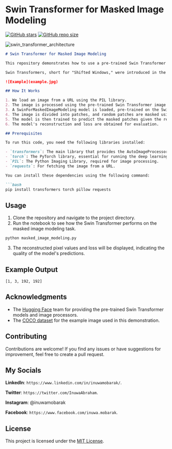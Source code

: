 # Swin Transformer for Masked Image Modeling

[![GitHub stars](https://img.shields.io/github/stars/yourusername/swin-transformer-masked-image-modeling.svg?style=social)](https://github.com/inuwamobarak/swin-transformer-masked-image-modeling/stargazers)
[![GitHub repo size](https://img.shields.io/github/repo-size/yourusername/swin-transformer-masked-image-modeling.svg)](https://github.com/inuwamobarak/swin-transformer-masked-image-modeling)

![swin_transformer_architecture](https://github.com/inuwamobarak/swin-transformers/assets/65142149/ead6990d-a1c3-4631-89b7-3f7f5d7095b4)

```markdown
# Swin Transformer for Masked Image Modeling

This repository demonstrates how to use a pre-trained Swin Transformer for Masked Image Modeling. Masked Image Modeling is a task where random patches in an image are masked out, and the model is trained to predict the masked patches. The Swin Transformer is a powerful hierarchical vision transformer designed for computer vision tasks.

Swin Transformers, short for "Shifted Windows," were introduced in the paper titled "Swin Transformer: Hierarchical Vision Transformer using Shifted Windows" by Liu et a. (2021). Unlike traditional transformers, Swin Transformers divide the image into non-overlapping shifted windows, enabling efficient and scalable computation.

![Example](example.jpg)

## How It Works

1. We load an image from a URL using the PIL library.
2. The image is processed using the pre-trained Swin Transformer image processor (AutoImageProcessor).
3. A SwinForMaskedImageModeling model is loaded, pre-trained on the Swin Transformer architecture.
4. The image is divided into patches, and random patches are masked using a boolean mask.
5. The model is then trained to predict the masked patches given the rest of the image.
6. The model's reconstruction and loss are obtained for evaluation.

## Prerequisites

To run this code, you need the following libraries installed:

- `transformers`: The main library that provides the AutoImageProcessor and SwinForMaskedImageModeling classes.
- `torch`: The PyTorch library, essential for running the deep learning model and performing tensor computations.
- `PIL`: The Python Imaging Library, required for image processing.
- `requests`: For fetching the image from a URL.

You can install these dependencies using the following command:

```bash
pip install transformers torch pillow requests
```

## Usage

1. Clone the repository and navigate to the project directory.
2. Run the notebook to see how the Swin Transformer performs on the masked image modeling task.

```bash
python masked_image_modeling.py
```
3. The reconstructed pixel values and loss will be displayed, indicating the quality of the model's predictions.

## Example Output

```
[1, 3, 192, 192]
```

## Acknowledgments

- The [Hugging Face](https://huggingface.co/) team for providing the pre-trained Swin Transformer models and image processors.
- The [COCO dataset](http://cocodataset.org/) for the example image used in this demonstration.

## Contributing

Contributions are welcome! If you find any issues or have suggestions for improvement, feel free to create a pull request.

## My Socials

**LinkedIn**: `https://www.linkedin.com/in/inuwamobarak/`.

**Twitter**: `https://twitter.com/InuwaAbraham`.

**Instagram**: @inuwamobarak

**Facebook**: `https://www.facebook.com/inuwa.mobarak`.

## License

This project is licensed under the [MIT License](LICENSE).

```
